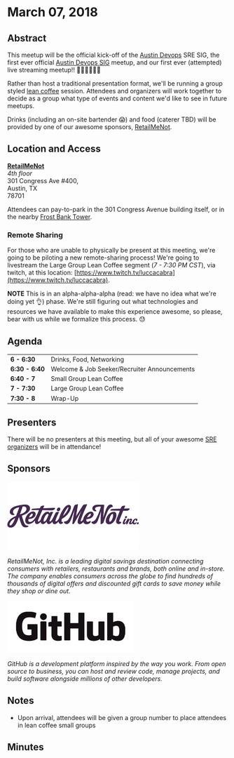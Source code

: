 # March 07, 2018

## Abstract
This meetup will be the official kick-off of the [Austin Devops](https://www.meetup.com/austin-devops) SRE SIG, the first ever official [Austin Devops SIG](https://github.com/Austin-Devops/community/tree/master/sigs) meetup, and our first ever (attempted) live streaming meetup!! 🤯🤯🤯🤯🤯🤯

Rather than host a traditional presentation format, we'll be running a group styled [lean coffee](http://leancoffee.org/) session. Attendees and organizers will work together to decide as a group what type of events and content we'd like to see in future meetups.

Drinks (including an on-site bartender :scream:) and food (caterer TBD) will be provided by one of our awesome sponsors, [RetailMeNot](https://www.retailmenot.com).


## Location and Access
[**RetailMeNot**](https://www.google.com/maps/place/RetailMeNot,+Inc./@30.2653987,-97.7456477,17z/data=!4m12!1m6!3m5!1s0x8644b501797be9a5:0x4ea05c5cb98939a0!2sRetailMeNot,+Inc.!8m2!3d30.2653941!4d-97.7434537!3m4!1s0x8644b501797be9a5:0x4ea05c5cb98939a0!8m2!3d30.2653941!4d-97.7434537) </br>
_4th floor_</br>
301 Congress Ave #400, </br>
Austin, TX </br>
78701 </br>

Attendees can pay-to-park in the 301 Congress Avenue building itself, or in the nearby [Frost Bank Tower](https://www.google.com/maps/place/Frost+Bank+Tower,+Austin,+TX+78701/@30.2667036,-97.7450048,17z/data=!3m1!5s0x8644b50836932249:0xc9c4cd46a5fa9f50!4m13!1m7!3m6!1s0x8644b508398d21e9:0x6fdbff47608ef52!2sFrost+Bank+Tower,+Austin,+TX+78701!3b1!8m2!3d30.266699!4d-97.7428161!3m4!1s0x8644b508398d21e9:0x6fdbff47608ef52!8m2!3d30.266699!4d-97.7428161).

### Remote Sharing
For those who are unable to physically be present at this meeting, we're going to be piloting a new remote-sharing process! We're going to livestream the Large Group Lean Coffee segment (_7 - 7:30 PM CST_), via twitch, at this location: [https://www.twitch.tv/luccacabra](https://www.twitch.tv/luccacabra). 

**NOTE** This is in an alpha-alpha-alpha (read: we have no idea what we're doing yet :ok_hand:) phase. We're still figuring out what technologies and resources we have available to make this experience awesome, so please, bear with us while we formalize this process. :sweat:

## Agenda
|  |  |
| - |-|
| **6 - 6:30** | Drinks, Food, Networking |
| **6:30 - 6:40**| Welcome & Job Seeker/Recruiter Announcements |
| **6:40 - 7** | Small Group Lean Coffee |
| **7 - 7:30** | Large Group Lean Coffee |
| **7:30 - 8** | Wrap-Up |

## Presenters
There will be no presenters at this meeting, but all of your awesome [SRE organizers](https://github.com/Austin-Devops/community/tree/master/sigs/sre#organizers) will be in attendance!

## Sponsors
<a href="https://www.retailmenot.com/corp/careers/"><img src="https://github.com/Austin-Devops/community/raw/master/sigs/sre/static/RetailMeNot_Logo.png" width="300px"></a><br/>

_RetailMeNot, Inc. is a leading digital savings destination connecting consumers with retailers, restaurants and brands, both online and in-store. The company enables consumers across the globe to find hundreds of thousands of digital offers and discounted gift cards to save money while they shop or dine out._

<a href="https://github.com/about/careers"><img src="https://raw.githubusercontent.com/Austin-Devops/community/master/sigs/sre/static/GitHub_Logo.png" height="118px" width="289px"></a><br/>

_GitHub is a development platform inspired by the way you work. From open source to business, you can host and review code, manage projects, and build software alongside millions of other developers._

## Notes
* Upon arrival, attendees will be given a group number to place attendees in lean coffee small groups

## Minutes
